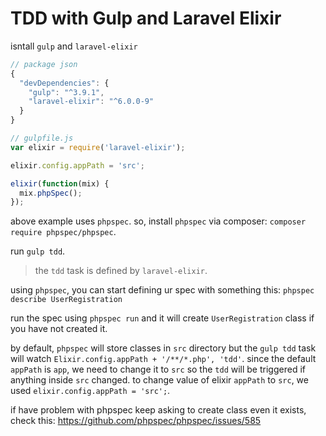 # TDD with Gulp and Laravel Elixir

isntall `gulp` and `laravel-elixir`
```js
// package json
{
  "devDependencies": {
    "gulp": "^3.9.1",
    "laravel-elixir": "^6.0.0-9"
  }
}
```

```js
// gulpfile.js
var elixir = require('laravel-elixir');

elixir.config.appPath = 'src';

elixir(function(mix) {
  mix.phpSpec();
});
```

above example uses `phpspec`. so, install `phpspec` via composer: `composer require phpspec/phpspec`.

run `gulp tdd`.

> the `tdd` task is defined by `laravel-elixir`.

using `phpspec`, you can start defining ur spec with something this: `phpspec describe UserRegistration`

run the spec using `phpspec run` and it will create `UserRegistration` class if you have not created it.

by default, `phpspec` will store classes in `src` directory but the `gulp tdd` task will watch `Elixir.config.appPath + '/**/*.php', 'tdd'`. since the default `appPath` is `app`, we need to change it to `src` so the `tdd` will be triggered if anything inside `src` changed. to change value of elixir `appPath` to `src`, we used `elixir.config.appPath = 'src';`.

if have problem with phpspec keep asking to create class even it exists, check this: https://github.com/phpspec/phpspec/issues/585
